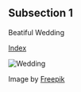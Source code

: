 ## Subsection 1

Beatiful Wedding

[Index](./index.md)

![Wedding](./image/beautiful-lesbian-couple-celebrating-their-wedding-day-outdoors.jpg)

Image by [Freepik](https://www.freepik.com/free-photo/beautiful-lesbian-couple-celebrating-their-wedding-day-outdoors_57314062.htm)